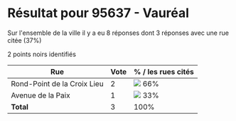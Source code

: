 # Résultat pour 95637 - Vauréal

Sur l'ensemble de la ville il y a eu 8 réponses dont 3 réponses avec une rue citée (37%)

2 points noirs identifiés

| Rue | Vote | % / les rues cités|
|-----|------|-------------------|
| Rond-Point de la Croix Lieu | 2 | <img src="../../img/bar_66.gif" />&nbsp;66%|
| Avenue de la Paix | 1 | <img src="../../img/bar_33.gif" />&nbsp;33%|
| **Total** | 3 | 100%|
